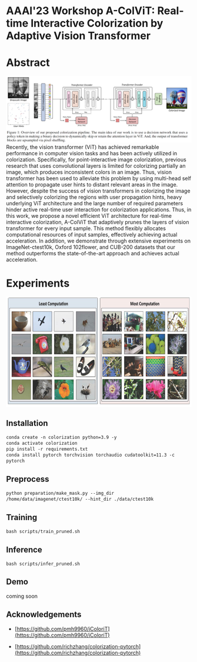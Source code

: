 # AAAI'23 Workshop A-ColViT: Real-time Interactive Colorization by Adaptive Vision Transformer

# Abstract
<img src="./fig/overview.PNG"> 
Recently, the vision transformer (ViT) has achieved remarkable performance in computer vision tasks and has been actively utilized in colorization. Specifically, for point-interactive image colorization, previous research that uses convolutional layers is limited for colorizing partially an image, which produces inconsistent colors in an image. Thus, vision transformer has been used to alleviate this problem by using multi-head self attention to propagate user hints to distant relevant areas in the image. However, despite the success of vision transformers in colorizing the image and selectively colorizing the regions with user propagation hints, heavy underlying ViT architecture and the large number of required parameters hinder active real-time user interaction for colorization applications. Thus, in this work, we propose a novel efficient ViT architecture for real-time interactive colorization, A-ColViT that adaptively prunes the layers of vision transformer for every input sample. This method flexibly allocates computational resources of input samples, effectively achieving actual acceleration. In addition, we demonstrate through extensive experiments on ImageNet-ctest10k, Oxford 102flower, and CUB-200 datasets that our method outperforms the state-of-the-art approach and achieves actual acceleration.


# Experiments
<img src="./fig/experiments.PNG" width = "750" height = "300">


## Installation

```
conda create -n colorization python=3.9 -y
conda activate colorization
pip install -r requirements.txt
conda install pytorch torchvision torchaudio cudatoolkit=11.3 -c pytorch
```

## Preprocess
```
python preparation/make_mask.py --img_dir /home/data/imagenet/ctest10k/ --hint_dir ./data/ctest10k
```

## Training

```
bash scripts/train_pruned.sh
```


## Inference

```
bash scripts/infer_pruned.sh
```

## Demo
coming soon


## Acknowledgements
* [https://github.com/pmh9960/iColoriT](https://github.com/pmh9960/iColoriT)

* [https://github.com/richzhang/colorization-pytorch](https://github.com/richzhang/colorization-pytorch)

